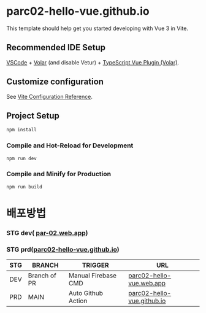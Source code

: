 # parc02-hello-vue.github.io

This template should help get you started developing with Vue 3 in Vite.

## Recommended IDE Setup

[VSCode](https://code.visualstudio.com/) + [Volar](https://marketplace.visualstudio.com/items?itemName=Vue.volar) (and disable Vetur) + [TypeScript Vue Plugin (Volar)](https://marketplace.visualstudio.com/items?itemName=Vue.vscode-typescript-vue-plugin).

## Customize configuration

See [Vite Configuration Reference](https://vitejs.dev/config/).

## Project Setup

```sh
npm install
```

### Compile and Hot-Reload for Development

```sh
npm run dev
```

### Compile and Minify for Production

```sh
npm run build
```
# 배포방법

### STG dev( [par-02.web.app](https://par-02.web.app/))
### STG prd([parc02-hello-vue.github.io](https://parc02-hello-vue.github.io/))

|STG|BRANCH|TRIGGER|URL|
|-----|---|---|---|
|DEV|Branch of PR|Manual Firebase CMD|[parc02-hello-vue.web.app](https://parc02-hello-vue.web.app/)|
|PRD|MAIN|Auto Github Action| [parc02-hello-vue.github.io](https://parc02-hello-vue.github.io/)|
